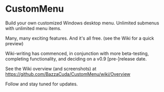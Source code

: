 # CustomMenu
Build your own customized Windows desktop menu.  Unlimited submenus with unlimited menu items.

Many, many exciting features. And it's all free. (see the Wiki for a quick preview)

Wiki-writing has commenced, in conjunction with more beta-testing, completing functionality, and deciding on a v0.9 [pre-]release date.

See the Wiki overview (and screenshots) at https://github.com/BazzaCuda/CustomMenu/wiki/Overview

Follow and stay tuned for updates.
